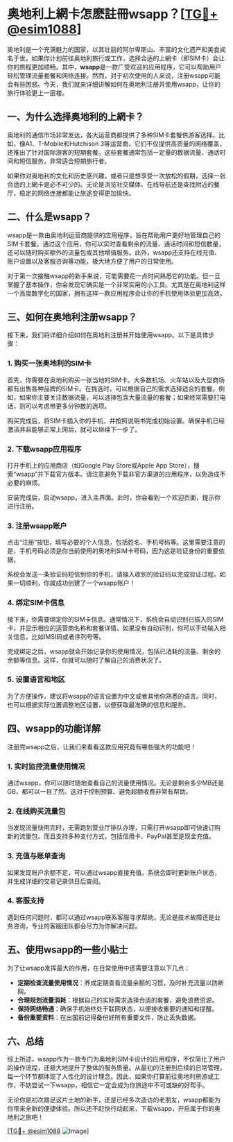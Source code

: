 # 奥地利上網卡怎麽註冊wsapp？[[TG💪+ @esim1088](https://t.me/s/esim1088)]

奥地利是一个充满魅力的国家，以其壮丽的阿尔卑斯山、丰富的文化遗产和美食闻名于世。如果你计划前往奥地利旅行或工作，选择合适的上網卡（即SIM卡）会让你的旅程更加顺畅。其中，**wsapp**是一款广受欢迎的应用程序，它可以帮助用户轻松管理流量套餐和网络连接。然而，对于初次使用的人来说，注册wsapp可能会有些困惑。今天，我们就来详细讲解如何在奥地利注册并使用wsapp，让你的旅行体验更上一层楼。

## 一、为什么选择奥地利的上網卡？

奥地利的通信市场非常发达，各大运营商都提供了多种SIM卡套餐供游客选择。比如，像A1、T-Mobile和Hutchison 3等运营商，它们不仅提供高质量的网络覆盖，还推出了针对国际游客的短期套餐。这些套餐通常包括一定量的数据流量、通话时间和短信服务，非常适合短期旅行者。

如果你对奥地利的文化和历史感兴趣，或者只是想享受一次放松的假期，选择一张合适的上網卡是必不可少的。无论是浏览社交媒体、在线导航还是查找附近的餐厅，稳定的网络连接都能让旅途变得更加愉快。

## 二、什么是wsapp？

wsapp是一款由奥地利运营商提供的应用程序，旨在帮助用户更好地管理自己的SIM卡套餐。通过这个应用，你可以实时查看剩余的流量、通话时间和短信数量，还可以随时购买额外的流量包或其他增值服务。此外，wsapp还支持在线充值、账户设置以及客服咨询等功能，极大地方便了用户的日常使用。

对于第一次接触wsapp的新手来说，可能需要花一点时间熟悉它的功能。但一旦掌握了基本操作，你会发现它确实是一个非常实用的小工具。尤其是在奥地利这样一个高度数字化的国家，拥有这样一款应用程序会让你的手机使用体验更加高效。

## 三、如何在奥地利注册wsapp？

接下来，我们将详细介绍如何在奥地利注册并开始使用wsapp。以下是具体步骤：

### 1. 购买一张奥地利的SIM卡

首先，你需要在奥地利购买一张当地的SIM卡。大多数机场、火车站以及大型商场都有出售各种品牌的SIM卡。在挑选时，可以根据自己的需求选择适合的套餐。例如，如果你主要关注数据流量，可以选择包含大量流量的套餐；如果经常需要打电话，则可以考虑带更多分钟数的选项。

购买完成后，将SIM卡插入你的手机，并按照说明书完成初始设置。确保手机已经激活并且能够正常上网后，就可以继续下一步了。

### 2. 下载wsapp应用程序

打开手机上的应用商店（如Google Play Store或Apple App Store），搜索“wsapp”并下载官方版本。请注意避免下载非官方渠道的应用程序，以免造成不必要的麻烦。

安装完成后，启动wsapp，进入主界面。此时，你会看到一个欢迎页面，提示你进行注册。

### 3. 注册wsapp账户

点击“注册”按钮，填写必要的个人信息，包括姓名、手机号码等。这里需要注意的是，手机号码必须是你当前使用的奥地利SIM卡号码，因为这是验证身份的重要依据。

系统会发送一条验证码短信到你的手机，请输入收到的验证码以完成验证过程。如果一切顺利，你就成功创建了一个wsapp账户！

### 4. 绑定SIM卡信息

接下来，你需要绑定你的SIM卡信息。通常情况下，系统会自动识别已插入的SIM卡，并显示相应的运营商名称和套餐详情。如果没有自动识别，你可以手动输入相关信息，比如IMSI码或者序列号等。

完成绑定之后，wsapp就会开始记录你的使用情况，包括已消耗的流量、剩余的余额等信息。这样，你就可以随时了解自己的消费状况了。

### 5. 设置语言和地区

为了方便操作，建议将wsapp的语言设置为中文或者其他你熟悉的语言。同时，也可以根据实际位置调整地区设置，以便获取最准确的信息和服务。

## 四、wsapp的功能详解

注册完wsapp之后，让我们来看看这款应用究竟有哪些强大的功能吧！

### 1. 实时监控流量使用情况

通过wsapp，你可以随时随地查看自己的流量使用情况。无论是剩余多少MB还是GB，都可以一目了然。这对于控制预算、避免超额收费非常有帮助。

### 2. 在线购买流量包

当发现流量快用完时，无需跑到营业厅排队办理，只需打开wsapp即可快速订购新的流量包。而且支持多种支付方式，包括信用卡、PayPal甚至是现金充值。

### 3. 充值与账单查询

如果发现账户余额不足，可以通过wsapp直接充值。系统会即时更新账户状态，并生成详细的交易记录供日后查阅。

### 4. 客服支持

遇到任何问题时，都可以通过wsapp联系客服寻求帮助。无论是技术故障还是业务咨询，专业的客服团队都会尽力为你解决问题。

## 五、使用wsapp的一些小贴士

为了让wsapp发挥最大的作用，在日常使用中还需要注意以下几点：

- **定期检查流量使用情况**：养成定期查看流量余额的习惯，及时补充流量以防断网。
- **合理规划流量消耗**：根据自己的实际需求选择合适的套餐，避免浪费资源。
- **保持网络畅通**：确保手机始终处于联网状态，以便接收重要的通知和提醒。
- **备份重要资料**：在出国前记得备份好所有重要文件，防止丢失数据。

## 六、总结

综上所述，wsapp作为一款专门为奥地利SIM卡设计的应用程序，不仅简化了用户的操作流程，还极大地提升了整体的服务质量。从最初的注册到后续的日常管理，每一个环节都体现了人性化的设计理念。因此，如果你打算前往奥地利旅游或工作，不妨尝试一下wsapp，相信它一定会成为你旅途中不可或缺的好帮手。

无论你是初次踏足这片土地的新手，还是已经多次造访的老朋友，wsapp都能为你带来全新的便捷体验。所以还不赶快行动起来，下载wsapp，开启属于你的奥地利之旅吧！

[[TG💪+ @esim1088](https://t.me/s/esim1088) ![Image](https://i.postimg.cc/4NQfJmqS/Snipaste-2025-05-13-00-14-12.png)]